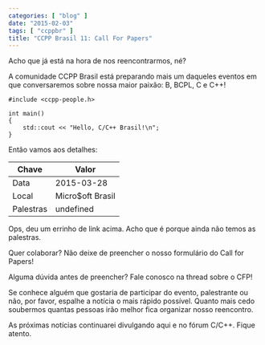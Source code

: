 ```yaml
---
categories: [ "blog" ]
date: "2015-02-03"
tags: [ "ccppbr" ]
title: "CCPP Brasil 11: Call For Papers"
---
```

Acho que já está na hora de nos reencontrarmos, né?

A comunidade CCPP Brasil está preparando mais um daqueles eventos em
que conversaremos sobre nossa maior paixão: B, BCPL, C e C++!

    #include <ccpp-people.h>
    
    int main()
    {
        std::cout << "Hello, C/C++ Brasil!\n";
    }

Então vamos aos detalhes:

| Chave     | Valor            |
|-----------|------------------|
| Data      | 2015-03-28       |
| Local     | Micro$oft Brasil |
| Palestras | undefined        |

Ops, deu um errinho de link acima. Acho que é porque ainda não 
temos as palestras.

Quer colaborar? Não deixe de preencher o nosso formulário do
Call for Papers!

Alguma dúvida antes de preencher? Fale conosco na thread sobre o CFP!

Se conhece alguém que gostaria de participar do evento, palestrante ou
não, por favor, espalhe a notícia o mais rápido possível. Quanto
mais cedo soubermos quantas pessoas irão melhor fica organizar nosso
reencontro.

As próximas notícias continuarei divulgando aqui e no fórum
C/C++. Fique atento.
